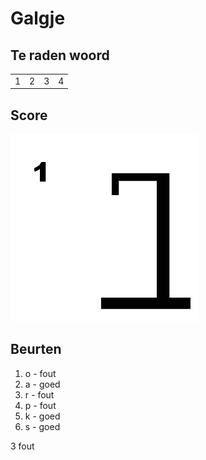 # Galgje

## Te raden woord

| | | | |
|-|-|-|-|
|1|2|3|4|

## Score
![gallow](./images/1.png)

## Beurten
1. o - fout
2. a - goed
3. r - fout
4. p - fout
5. k - goed
6. s - goed

3 fout
